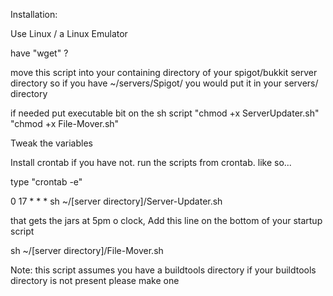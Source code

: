 Installation:


Use Linux / a Linux Emulator

have "wget" ?

move this script into your containing directory of your spigot/bukkit server directory so if you have ~/servers/Spigot/ you would put it in your servers/ directory 

if needed put executable bit on the sh script "chmod +x ServerUpdater.sh" "chmod +x File-Mover.sh"

Tweak the variables

Install crontab if you have not. run the scripts from crontab. like so...

type "crontab -e"

0 17 * * * sh ~/[server directory]/Server-Updater.sh

that gets the jars at 5pm o clock, Add this line on the bottom of your startup script

sh ~/[server directory]/File-Mover.sh

Note: this script assumes you have a buildtools directory if your buildtools directory is not present please make one
